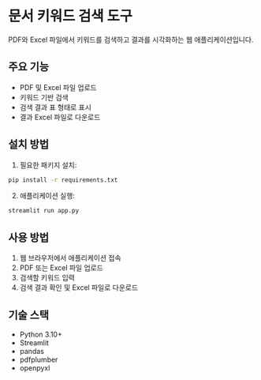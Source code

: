 # 문서 키워드 검색 도구

PDF와 Excel 파일에서 키워드를 검색하고 결과를 시각화하는 웹 애플리케이션입니다.

## 주요 기능

- PDF 및 Excel 파일 업로드
- 키워드 기반 검색
- 검색 결과 표 형태로 표시
- 결과 Excel 파일로 다운로드

## 설치 방법

1. 필요한 패키지 설치:
```bash
pip install -r requirements.txt
```

2. 애플리케이션 실행:
```bash
streamlit run app.py
```

## 사용 방법

1. 웹 브라우저에서 애플리케이션 접속
2. PDF 또는 Excel 파일 업로드
3. 검색할 키워드 입력
4. 검색 결과 확인 및 Excel 파일로 다운로드

## 기술 스택

- Python 3.10+
- Streamlit
- pandas
- pdfplumber
- openpyxl 